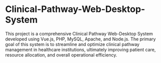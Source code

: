 # Clinical-Pathway-Web-Desktop-System
This project is a comprehensive Clinical Pathway Web-Desktop System developed using Vue.js, PHP, MySQL, Apache, and Node.js. The primary goal of this system is to streamline and optimize clinical pathway management in healthcare institutions, ultimately improving patient care, resource allocation, and overall operational efficiency.

